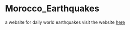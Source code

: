 # Morocco_Earthquakes

a website for daily world earthquakes
visit the website [here](https://3vil-m0rty.github.io/Moroccan_Earthquakes/)
